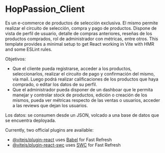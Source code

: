 # HopPassion_Client

Es un e-commerce de productos de selección exclusiva. El mismo permite realizar el circuito de selección, compra y pago de productos. Dispone de vista de perfil de usuario, detalle de compras anteriores, reseñas de los productos comprados, rol de administrador con métricas, entre otros.
This template provides a minimal setup to get React working in Vite with HMR and some ESLint rules.

Objetivos:
* Que el cliente pueda registrarse, acceder a los productos, seleccionarlos, realizar el circuito de pago y confirmación del mismo, vía mail. Luego podrá realizar calificaciones de los productos que haya comprado, o editar los datos de su perfil.
* Que el administrador pueda disponer de un dashboar que le permita manejar y controlar stock de productos, edición o creación de los mismos, pueda ver métricas respecto de las ventas o usuarios, acceder a las reviews que dejan los usuarios.

Los datos: se consumen desde un JSON, volcado a una base de datos que se encuentra deployada.


Currently, two official plugins are available:

- [@vitejs/plugin-react](https://github.com/vitejs/vite-plugin-react/blob/main/packages/plugin-react/README.md) uses [Babel](https://babeljs.io/) for Fast Refresh
- [@vitejs/plugin-react-swc](https://github.com/vitejs/vite-plugin-react-swc) uses [SWC](https://swc.rs/) for Fast Refresh
